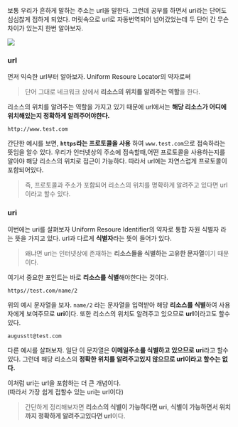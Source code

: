 보통 우리가 흔하게 말하는 주소는 url을 말한다. 그런데 공부를 하면서 uri라는 단어도 심심찮게 접하게 되었다. 머릿속으로 url로 자동번역되어 넘어갔었는데 두 단어 간 무슨 차이가 있는지 한번 알아보자.

![](https://velog.velcdn.com/images/cnffjd95/post/cd80123b-c9a4-4785-a144-a26206afbd9a/image.png)

### url

먼저 익숙한 url부터 알아보자.
Uniform Resoure Locator의 약자로써

> 단어 그대로 네크워크 상에서 **리소스의 위치를 알려주는 역할**을 한다.

리소스의 위치를 알려주는 역할을 가지고 있기 때문에 url에서는 **해당 리소스가 어디에 위치해있는지 정확하게 알려주어야한다.**

`http://www.test.com`

간단한 예시를 보면, **`https`라는 프로토콜을 사용** 하여 `www.test.com`으로 접속하라는 뜻임을 알수 있다. 우리가 인터넷상의 주소에 접속할때,어떤 프로토콜을 사용하는지를 알아야 해당 리소스의 위치로 접근이 가능하다. 따라서 url에는 자연스럽게 프로토콜이 포함되어있다.

> 즉, 프로토콜과 주소가 포함되어 리소스의 위치를 명확하게 알려주고 있다면 url이라고 할수 있다.

### uri

이번에는 uri를 살펴보자
Uniform Resoure Identifier의 약자로 통합 자원 식별자 라는 뜻을 가지고 있다.
url과 다르게 **식별자**라는 뜻이 들어가 있다.

> 왜냐면 uri는 인터넷상에 존재하는 **리소스들을 식별하는 고유한 문자열**이기 때문이다.

여기서 중요한 포인트는 바로 **리소스를 식별**해야한다는 것이다.

`https//test.com/name/2`

위의 예시 문자열을 보자. `name/2` 라는 문자열을 입력받아 해당 **리소스를 식별**하여 사용자에게 보여주므로 **uri**이다. 또한 리소스의 위치도 알려주고 있으므로 **url**이라고도 할수 있다.

`augusstt@test.com`

다른 예시를 살펴보자. 일단 이 문자열은 **이메일주소를 식별하고 있으므로 uri**라고 할수 있다. 그런데 해당 리소스의 **정확한 위치를 알려주고있지 않으므로 url이라고 할수는 없다.**

이처럼 uri는 url을 포함하는 더 큰 개념이다.  
(따라서 가장 쉽게 접할수 있는 uri는 url이다)

> 간단하게 정리해보자면 **리소스의 식별이 가능하다면 uri**, **식별이 가능하면서 위치까지 정확하게 알려주고있다면 url**이다.
